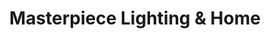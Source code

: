 ---
title: "Masterpiece Lighting & Home"
url: /atlanta/masterpiece-lighting-and-home/
shop: lamps
---